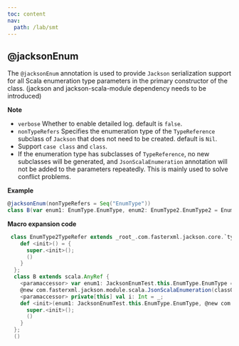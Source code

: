 ```yaml
---
toc: content
nav:
  path: /lab/smt
---
```


## @jacksonEnum

The `@jacksonEnum` annotation is used to provide `Jackson` serialization support for all Scala enumeration type parameters in the primary constructor of the class. (jackson and jackson-scala-module dependency needs to be introduced)

**Note**

- `verbose` Whether to enable detailed log. default is `false`.
- `nonTypeRefers` Specifies the enumeration type of the `TypeReference` subclass of `Jackson` that does not need to be created. default is `Nil`.
- Support `case class` and `class`.
- If the enumeration type has subclasses of `TypeReference`, no new subclasses will be generated,
  and `JsonScalaEnumeration` annotation will not be added to the parameters repeatedly. This is mainly used to solve conflict problems.

**Example**

```scala
@jacksonEnum(nonTypeRefers = Seq("EnumType"))
class B(var enum1: EnumType.EnumType, enum2: EnumType2.EnumType2 = EnumType2.A, i: Int)
```

**Macro expansion code**

```scala
 class EnumType2TypeRefer extends _root_.com.fasterxml.jackson.core.`type`.TypeReference[EnumType2.type] {
    def <init>() = {
      super.<init>();
      ()
    }
  };
  class B extends scala.AnyRef {
    <paramaccessor> var enum1: JacksonEnumTest.this.EnumType.EnumType = _;
    @new com.fasterxml.jackson.module.scala.JsonScalaEnumeration(classOf[EnumType2TypeRefer]) <paramaccessor> private[this] val enum2: JacksonEnumTest.this.EnumType2.EnumType2 = _;
    <paramaccessor> private[this] val i: Int = _;
    def <init>(enum1: JacksonEnumTest.this.EnumType.EnumType, @new com.fasterxml.jackson.module.scala.JsonScalaEnumeration(classOf[EnumType2TypeRefer]) enum2: JacksonEnumTest.this.EnumType2.EnumType2 = EnumType2.A, i: Int) = {
      super.<init>();
      ()
    }
  };
  ()
```

